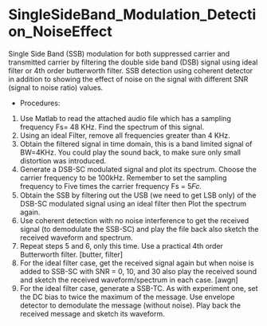 # SingleSideBand_Modulation_Detection_NoiseEffect
Single Side Band (SSB) modulation for both suppressed carrier and transmitted carrier by filtering the double side band (DSB) signal using ideal filter or 4th order butterworth filter. SSB detection using coherent detector in addition to showing the effect of noise on the signal with different SNR (signal to noise ratio) values.

* Procedures:
1. Use Matlab to read the attached audio file which has a sampling frequency Fs= 48 KHz. Find the spectrum of this signal.
2. Using an ideal Filter, remove all frequencies greater than 4 KHz.
3. Obtain the filtered signal in time domain, this is a band limited signal of BW=4KHz. You could play the sound back, to make sure only small distortion was introduced.
4. Generate a DSB-SC modulated signal and plot its spectrum. Choose the carrier frequency to be 100kHz. Remember to set the sampling frequency to Five times the carrier frequency Fs = 5𝐹𝑐.
5. Obtain the SSB by filtering out the USB (we need to get LSB only) of the DSB-SC modulated signal using an ideal filter then Plot the spectrum again.
6. Use coherent detection with no noise interference to get the received signal (to demodulate the SSB-SC) and play the file back also sketch the received waveform and spectrum.
7. Repeat steps 5 and 6, only this time. Use a practical 4th order Butterworth filter. [butter, filter]
8. For the ideal filter case, get the received signal again but when noise is added to SSB-SC with SNR = 0, 10, and 30 also play the received sound and sketch the received waveform/spectrum in each case. [awgn]
9. For the ideal filter case, generate a SSB-TC. As with experiment one, set the DC bias to twice the maximum of the message. Use envelope detector to demodulate the message (without noise). Play back the received message and sketch its waveform.
